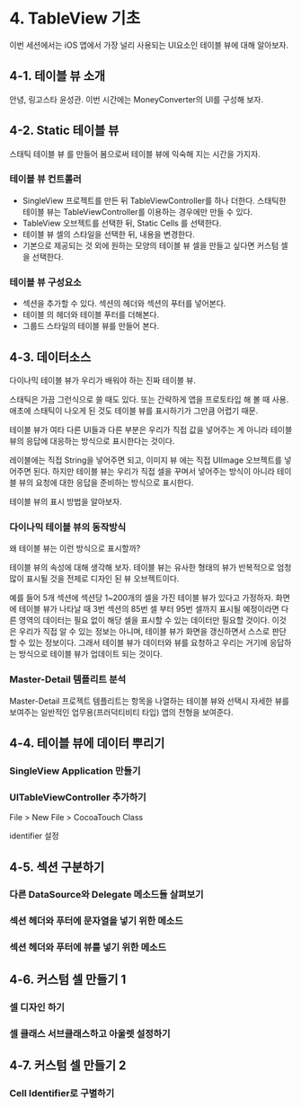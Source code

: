 # 4. TableView 기초
이번 세션에서는 iOS 앱에서 가장 널리 사용되는 UI요소인 테이블 뷰에 대해 알아보자.



## 4-1. 테이블 뷰 소개
안녕, 링고스타 윤성관.
이번 시간에는 MoneyConverter의 UI를 구성해 보자.


## 4-2. Static 테이블 뷰
스태틱 테이블 뷰 를 만들어 봄으로써 테이블 뷰에 익숙해 지는 시간을 가지자.

### 테이블 뷰 컨트롤러
* SingleView 프로젝트를 만든 뒤 TableViewController를 하나 더한다. 스태틱한 테이블 뷰는 TableViewController를 이용하는 경우에만 만들 수 있다.
* TableView 오브젝트를 선택한 뒤, Static Cells 를 선택한다. 
* 테이블 뷰 셀의 스타일을 선택한 뒤, 내용을 변경한다.
* 기본으로 제공되는 것 외에 원하는 모양의 테이블 뷰 셀을 만들고 싶다면 커스텀 셀을 선택한다.

### 테이블 뷰 구성요소
* 섹션을 추가할 수 있다. 섹션의 헤더와 섹션의 푸터를 넣어본다.
* 테이블 의 헤더와 테이블 푸터를 더해본다.
* 그룹드 스타일의 테이블 뷰를 만들어 본다.
 
 
 
## 4-3. 데이터소스
다이나믹 테이블 뷰가 우리가 배워야 하는 진짜 테이블 뷰. 

스태틱은 가끔 그런식으로 쓸 때도 있다. 또는 간략하게 앱을 프로토타입 해  볼 때 사용.
애초에 스태틱이 나오게 된 것도 테이블 뷰를 표시하기가 그만큼 어렵기 때문.

테이블 뷰가 여타 다른 UI들과 다른 부분은 우리가 직접 값을 넣어주는 게 아니라 테이블 뷰의 응답에 대응하는 방식으로 표시한다는 것이다.

레이블에는 직접 String을 넣어주면 되고, 이미지 뷰 에는 직접 UIImage 오브젝트를 넣어주면 된다. 하지만 테이블 뷰는 우리가 직접 셀을 꾸며서 넣어주는 방식이 아니라 테이블 뷰의 요청에 대한 응답을 준비하는 방식으로 표시한다.

테이블 뷰의 표시 방법을 알아보자.

### 다이나믹 테이블 뷰의 동작방식






왜 테이블 뷰는 이런 방식으로 표시할까?

테이블 뷰의 속성에 대해 생각해 보자. 테이블 뷰는 유사한 형태의 뷰가 반복적으로 엄청 많이 표시될 것을 전제로 디자인 된 뷰 오브젝트이다. 

예를 들어 5개 섹션에 섹션당 1~200개의 셀을 가진 테이블 뷰가 있다고 가정하자. 화면에 테이블 뷰가 나타날 때 3번 섹션의 85번 셀 부터 95번 셀까지 표시될 예정이라면 다른 영역의 데이터는 필요 없이 해당 셀을 표시할 수 있는 데이터만 필요할 것이다. 이것은 우리가 직접 알 수 있는 정보는 아니며, 테이블 뷰가 화면을 갱신하면서 스스로 판단할 수 있는 정보이다. 그래서 테이블 뷰가 데이터와 뷰를 요청하고 우리는 거기에 응답하는 방식으로 테이블 뷰가 업데이트 되는 것이다.




### Master-Detail 템플리트 분석
Master-Detail 프로젝트 템플리트는 항목을 나열하는 테이블 뷰와 선택시 자세한 뷰를 보여주는 일반적인 업무용(프러덕티비티 타입) 앱의 전형을 보여준다.





## 4-4. 테이블 뷰에 데이터 뿌리기


### SingleView Application 만들기

### UITableViewController 추가하기
File > New File > CocoaTouch Class


identifier 설정

## 4-5. 섹션 구분하기

### 다른 DataSource와 Delegate 메소드들 살펴보기



### 섹션 헤더와 푸터에 문자열을 넣기 위한 메소드

### 섹션 헤더와 푸터에 뷰를 넣기 위한 메소드



## 4-6. 커스텀 셀 만들기 1


### 셀 디자인 하기

### 셀 클래스 서브클래스하고 아울렛 설정하기

## 4-7. 커스텀 셀 만들기 2

### Cell Identifier로 구별하기

### 

